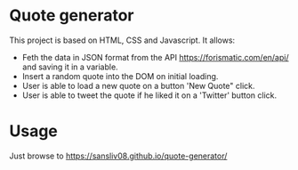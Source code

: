 # Quote generator

This project is based on HTML, CSS and Javascript. It allows:
 - Feth the data in JSON format from the API https://forismatic.com/en/api/ and saving it in a variable.
 - Insert a random quote into the DOM on initial loading.
 - User is able to load a new quote on a button 'New Quote" click.
 - User is able to tweet the quote if he liked it on a 'Twitter' button click.

# Usage
Just browse to https://sansliv08.github.io/quote-generator/
